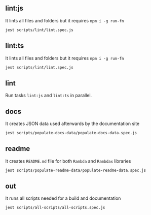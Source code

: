 ## lint:js

It lints all files and folders but it requires `npm i -g run-fn`

```bash
jest scripts/lint/lint.spec.js
```

## lint:ts

It lints all files and folders but it requires `npm i -g run-fn`

```bash
jest scripts/lint/lint.spec.js
```

## lint

Run tasks `lint:js` and `lint:ts` in parallel.

## docs

It creates JSON data used afterwards by the documentation site

```bash
jest scripts/populate-docs-data/populate-docs-data.spec.js
```

## readme

It creates `README.md` file for both `Rambda` and `Rambdax` libraries

```bash
jest scripts/populate-readme-data/populate-readme-data.spec.js
```

## out

It runs all scripts needed for a build and documentation

```bash
jest scripts/all-scripts/all-scripts.spec.js
```

